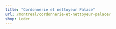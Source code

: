 ```yaml
---
title: "Cordonnerie et nettoyeur Palace"
url: /montreal/cordonnerie-et-nettoyeur-palace/
shop: Leder
---
```

